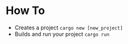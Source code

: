 # How To

- Creates a project  ```cargo new [new_project]```
- Builds and run your project ```cargo run```